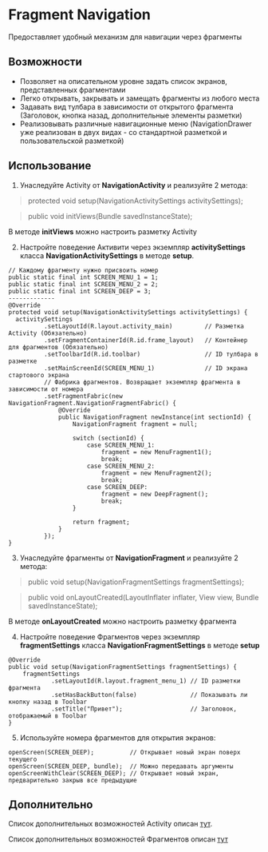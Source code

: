 # Fragment Navigation
Предоставляет удобный механизм для навигации через фрагменты
## Возможности
- Позволяет на описательном уровне задать список экранов, представленных фрагментами
- Легко открывать, закрывать и замещать фрагменты из любого места
- Задавать вид тулбара в зависимости от открытого фрагмента (Заголовок, кнопка назад, дополнительные элементы разметки)
- Реализовывать различные навигационные меню (NavigationDrawer уже реализован в двух видах - со стандартной разметкой и пользовательской разметкой)

## Использование
1) Унаследуйте Activity от **NavigationActivity** и реализуйте 2 метода:

> protected void setup(NavigationActivitySettings activitySettings);

> public void initViews(Bundle savedInstanceState);

В методе **initViews** можно настроить разметку Activity

2) Настройте поведение Активити через экземпляр **activitySettings** класса **NavigationActivitySettings** в методе **setup**.

```
// Каждому фрагменту нужно присвоить номер
public static final int SCREEN_MENU_1 = 1;
public static final int SCREEN_MENU_2 = 2;
public static final int SCREEN_DEEP = 3;
-------------
@Override
protected void setup(NavigationActivitySettings activitySettings) {
  activitySettings
          .setLayoutId(R.layout.activity_main)         // Разметка Activity (Обязательно)
          .setFragmentContainerId(R.id.frame_layout)   // Контейнер для фрагментов (Обязательно)
          .setToolbarId(R.id.toolbar)                  // ID тулбара в разметке
          .setMainScreenId(SCREEN_MENU_1)              // ID экрана стартового экрана
          // Фабрика фрагментов. Возвращает экземпляр фрагмента в зависимости от номера
          .setFragmentFabric(new NavigationFragment.NavigationFragmentFabric() {
              @Override
              public NavigationFragment newInstance(int sectionId) {
                  NavigationFragment fragment = null;
  
                  switch (sectionId) {
                      case SCREEN_MENU_1:
                          fragment = new MenuFragment1();
                          break;
                      case SCREEN_MENU_2:
                          fragment = new MenuFragment2();
                          break;
                      case SCREEN_DEEP:
                          fragment = new DeepFragment();
                          break;
                  }
  
                  return fragment;
              }
          });
}
```

3) Унаследуйте фрагменты от **NavigationFragment** и реализуйте 2 метода:

> public void setup(NavigationFragmentSettings fragmentSettings);

> public void onLayoutCreated(LayoutInflater inflater, View view, Bundle savedInstanceState);

В методе **onLayoutCreated** можно настроить разметку фрагмента

4) Настройте поведение Фрагментов через экземпляр **fragmentSettings** класса **NavigationFragmentSettings** в методе **setup**

```
@Override
public void setup(NavigationFragmentSettings fragmentSettings) {
    fragmentSettings
            .setLayoutId(R.layout.fragment_menu_1) // ID разметки фрагмента
            .setHasBackButton(false)               // Показывать ли кнопку назад в Toolbar
            .setTitle("Привет");                   // Заголовок, отображаемый в Toolbar
}
```

5) Используйте номера фрагментов для открытия экранов:

```
openScreen(SCREEN_DEEP);          // Открывает новый экран поверх текущего
openScreen(SCREEN_DEEP, bundle);  // Можно передавать аргументы
openScreenWithClear(SCREEN_DEEP); // Открывает новый экран, предварительно закрыв все предыдущие
```

## Дополнительно

Список дополнительных возможностей Activity описан [тут](https://github.com/sequenia/FragmentNavigation/wiki/Additional-Activity-Features).

Список дополнительных возможностей Фрагментов описан [тут](https://github.com/sequenia/FragmentNavigation/wiki/Additional-Fragment-Features)
